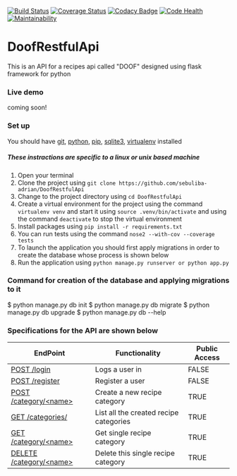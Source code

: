 [![Build Status](https://travis-ci.org/Sebuliba-Adrian/DoofRestfulApi.svg?branch=master)](https://travis-ci.org/Sebuliba-Adrian/DoofRestfulApi?branch=master)
[![Coverage Status](https://coveralls.io/repos/github/Sebuliba-Adrian/DoofRestfulApi/badge.svg?branch=master)](https://coveralls.io/github/Sebuliba-Adrian/DoofRestfulApi?branch=master)
[![Codacy Badge](https://api.codacy.com/project/badge/Grade/ed3fb4470ef140e68783a24de2d426ae)](https://www.codacy.com/app/Sebuliba-Adrian/DoofRestfulApi?utm_source=github.com&amp;utm_medium=referral&amp;utm_content=Sebuliba-Adrian/DoofRestfulApi&amp;utm_campaign=Badge_Grade)
[![Code Health](https://landscape.io/github/Sebuliba-Adrian/DoofRestfulApi/master/landscape.svg?style=flat)](https://landscape.io/github/Sebuliba-Adrian/DoofRestfulApi/master)
[![Maintainability](https://api.codeclimate.com/v1/badges/e2975d655ca0fb0fc8be/maintainability)](https://codeclimate.com/github/Sebuliba-Adrian/DoofRestfulApi/maintainability)

# DoofRestfulApi

This is an API for a recipes api called "DOOF" designed using flask framework for python

### Live demo
coming soon!

### Set up
You should have [git](https://git-scm.com/), [python](https://docs.python.org/), [pip](https://pypi.python.org/pypi/pip), [sqlite3](https://www.sqlite.org/), [virtualenv](https://virtualenv.pypa.io/en/stable/) installed
##### These instractions are specific to a linux or unix based machine
1. Open your terminal
2. Clone the project using `git clone https://github.com/sebuliba-adrian/DoofRestfulApi`
3. Change to the project directory using `cd DoofRestfulApi`
4. Create a virtual environment for the project using the command `virtualenv venv` and start it using `source .venv/bin/activate` and using the command `deactivate` to stop the virtual environment
5. Install packages using `pip install -r requirements.txt`
6. You can run tests using the command `nose2 --with-cov --coverage tests`
7. To launch the application you should first apply migrations in order to create the database whose process is shown below
8. Run the application using `python manage.py runserver or python app.py`


### Command for creation of the database and applying migrations to it
$ python manage.py db init
$ python manage.py db migrate
$ python manage.py db upgrade
$ python manage.py db --help


### Specifications for the API are shown below

| EndPoint | Functionality | Public Access |
| -------- | ------------- | ------------- |
| [ POST /login ](#) | Logs a user in | FALSE |
| [ POST /register ](#) | Register a user | FALSE |
| [ POST /category/\<name> ](#) | Create a new recipe category | TRUE |
| [ GET /categories/ ](#) | List all the created recipe categories | TRUE |
| [ GET /category/\<name> ](#) | Get single recipe category | TRUE |
| [ DELETE /category/\<name> ](#) | Delete this single recipe category | TRUE |